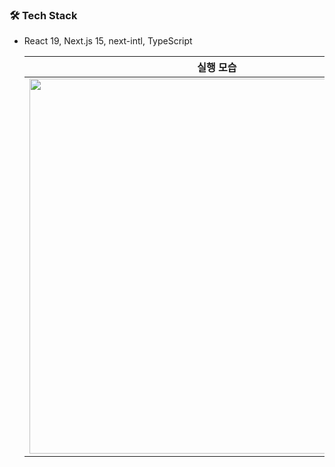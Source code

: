 ### 🛠️ Tech Stack
- React 19, Next.js 15, next-intl, TypeScript

  |실행 모습|
  |:-:|
  |<img width="600" src="https://github.com/user-attachments/assets/df58e9a4-1fef-4567-bcff-5c948e635a41" />|
  
